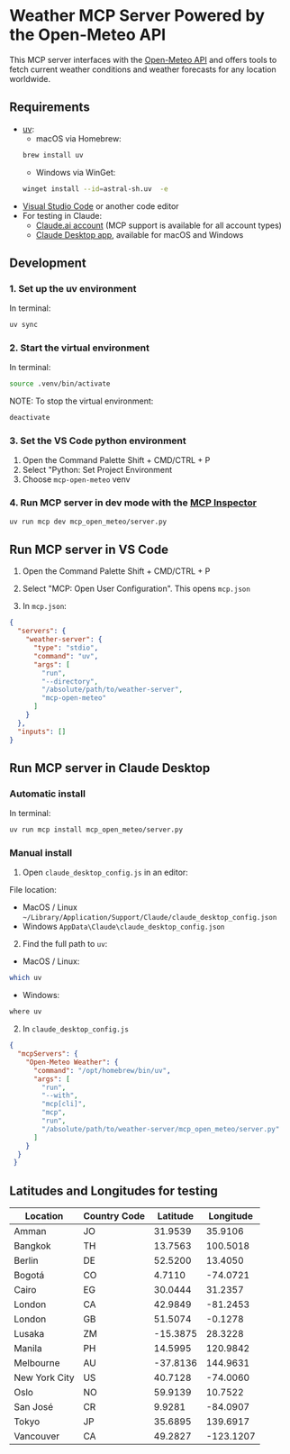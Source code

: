 # Weather MCP Server Powered by the Open-Meteo API

This MCP server interfaces with the [Open-Meteo API](https://open-meteo.com/en/docs) and offers tools to fetch current weather conditions and weather forecasts for any location worldwide.

## Requirements

- [uv](https://docs.astral.sh/uv/):
   - macOS via Homebrew:
   ```bash
   brew install uv
   ```
   - Windows via WinGet:
   ```bash
   winget install --id=astral-sh.uv  -e
   ```
- [Visual Studio Code](https://code.visualstudio.com/) or another code editor
- For testing in Claude:
  - [Claude.ai account](https://claude.ai) (MCP support is available for all account types)
  - [Claude Desktop app](https://claude.ai/download), available for macOS and Windows

## Development

### 1. Set up the uv environment

In terminal:
```bash
uv sync
```
### 2. Start the virtual environment

In terminal:
```bash
source .venv/bin/activate
```

NOTE: To stop the virtual environment:
```bash
deactivate
```

### 3. Set the VS Code python environment

1. Open the Command Palette Shift + CMD/CTRL + P
2. Select "Python: Set Project Environment
3. Choose `mcp-open-meteo` venv

### 4. Run MCP server in dev mode with the [MCP Inspector](https://github.com/modelcontextprotocol/inspector)

```bash
uv run mcp dev mcp_open_meteo/server.py
```

## Run MCP server in VS Code

1. Open the Command Palette Shift + CMD/CTRL + P

2. Select "MCP: Open User Configuration". This opens `mcp.json`

3. In `mcp.json`:

  ```json
  {
    "servers": {
      "weather-server": {
        "type": "stdio",
        "command": "uv",
        "args": [
          "run",
          "--directory",
          "/absolute/path/to/weather-server",
          "mcp-open-meteo"
        ]
      }
    },
    "inputs": []
  }
  ```

## Run MCP server in Claude Desktop

### Automatic install

In terminal:
```bash
uv run mcp install mcp_open_meteo/server.py
```

### Manual install

1. Open `claude_desktop_config.js` in an editor:
 
  File location:
  - MacOS / Linux `~/Library/Application/Support/Claude/claude_desktop_config.json`
  - Windows `AppData\Claude\claude_desktop_config.json`

2. Find the full path to `uv`:
  
  - MacOS / Linux:
  ```bash
  which uv
  ```
  - Windows:
  ```bash
  where uv
  ```

2. In `claude_desktop_config.js`

  ```json
  {
    "mcpServers": {
      "Open-Meteo Weather": {
        "command": "/opt/homebrew/bin/uv",
        "args": [
          "run",
          "--with",
          "mcp[cli]",
          "mcp",
          "run",
          "/absolute/path/to/weather-server/mcp_open_meteo/server.py"
        ]
      }
    }
   }
   ```

## Latitudes and Longitudes for testing
| Location      | Country Code | Latitude | Longitude |
| ------------- | ------------ | -------- | --------- |
| Amman         | JO           | 31.9539  | 35.9106   |
| Bangkok       | TH           | 13.7563  | 100.5018  |
| Berlin        | DE           | 52.5200  | 13.4050   |
| Bogotá        | CO           | 4.7110   | -74.0721  |
| Cairo         | EG           | 30.0444  | 31.2357   |
| London        | CA           | 42.9849  | -81.2453  |
| London        | GB           | 51.5074  | -0.1278   |
| Lusaka        | ZM           | -15.3875 | 28.3228   |
| Manila        | PH           | 14.5995  | 120.9842  |
| Melbourne     | AU           | -37.8136 | 144.9631  |
| New York City | US           | 40.7128  | -74.0060  |
| Oslo          | NO           | 59.9139  | 10.7522   |
| San José      | CR           | 9.9281   | -84.0907  |
| Tokyo         | JP           | 35.6895  | 139.6917  |
| Vancouver     | CA           | 49.2827  | -123.1207 |

